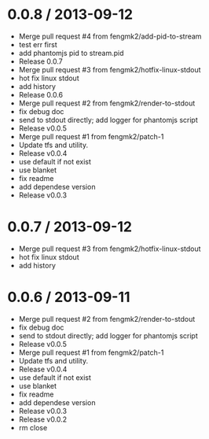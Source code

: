 
0.0.8 / 2013-09-12 
==================

  * Merge pull request #4 from fengmk2/add-pid-to-stream
  * test err first
  * add phantomjs pid to stream.pid
  * Release 0.0.7
  * Merge pull request #3 from fengmk2/hotfix-linux-stdout
  * hot fix linux stdout
  * add history
  * Release 0.0.6
  * Merge pull request #2 from fengmk2/render-to-stdout
  * fix debug doc
  * send to stdout directly; add logger for phantomjs script
  * Release v0.0.5
  * Merge pull request #1 from fengmk2/patch-1
  * Update tfs and utility.
  * Release v0.0.4
  * use default if not exist
  * use blanket
  * fix readme
  * add dependese version
  * Release v0.0.3

0.0.7 / 2013-09-12 
==================

  * Merge pull request #3 from fengmk2/hotfix-linux-stdout
  * hot fix linux stdout
  * add history

0.0.6 / 2013-09-11 
==================

  * Merge pull request #2 from fengmk2/render-to-stdout
  * fix debug doc
  * send to stdout directly; add logger for phantomjs script
  * Release v0.0.5
  * Merge pull request #1 from fengmk2/patch-1
  * Update tfs and utility.
  * Release v0.0.4
  * use default if not exist
  * use blanket
  * fix readme
  * add dependese version
  * Release v0.0.3
  * Release v0.0.2
  * rm close
